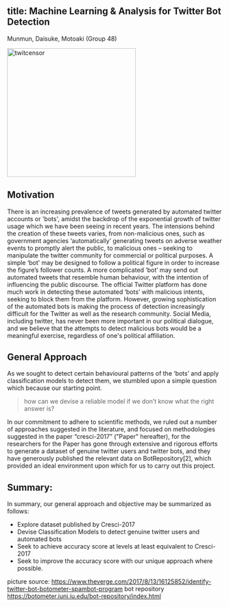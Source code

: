 title: Machine Learning & Analysis for Twitter Bot Detection
---
Munmun, Daisuke, Motoaki (Group 48)

<img src="index_files/twitcensor.jpg" alt="twitcensor" width="300"/>

## Motivation

There is an increasing prevalence of tweets generated by automated twitter accounts or 'bots', amidst the backdrop of the exponential growth of twitter usage which we have been seeing in recent years. The intensions behind the creation of these tweets varies, from non-malicious ones, such as government agencies ‘automatically’ generating tweets on adverse weather events to promptly alert the public, to malicious ones – seeking to manipulate the twitter community for commercial or political purposes. A simple ‘bot’ may be designed to follow a political figure in order to increase the figure’s follower counts. A more complicated ‘bot’ may send out automated tweets that resemble human behaviour, with the intention of influencing the public discourse. The official Twitter platform has done much work in detecting these automated ‘bots’ with malicious intents, seeking to block them from the platform. However, growing sophistication of the automated bots is making the process of detection increasingly difficult for the Twitter as well as the research community. Social Media, including twitter, has never been more important in our political dialogue, and we believe that the attempts to detect malicious bots would be a meaningful exercise, regardless of one's political affiliation.


## General Approach 

As we sought to detect certain behavioural patterns of the ‘bots’ and apply classification models to detect them, we stumbled upon a simple question which because our starting point.

>how can we devise a reliable model if we don’t know what the right answer is?

In our commitment to adhere to scientific methods, we ruled out a number of approaches suggested in the literature, and focused on methodologies suggested in the paper “cresci-2017” ("Paper" hereafter), for the researchers for the Paper has gone through extensive and rigorous efforts to generate a dataset of genuine twitter users and twitter bots, and they have generously published the relevant data on BotRepository[2], which provided an ideal environment upon which for us to carry out this project.

## Summary:
In summary, our general approach and objective may be summarized as follows:
* Explore dataset published by Cresci-2017
* Devise Classification Models to detect genuine twitter users and automated bots
* Seek to achieve accuracy score at levels at least equivalent to Cresci-2017
* Seek to improve the accuracy score with our unique approach where possible.

picture source: https://www.theverge.com/2017/8/13/16125852/identify-twitter-bot-botometer-spambot-program
bot repository https://botometer.iuni.iu.edu/bot-repository/index.html
